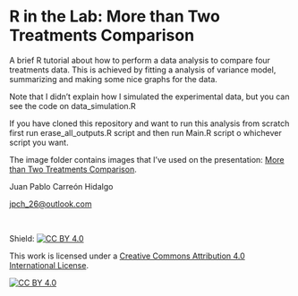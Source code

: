 R in the Lab: More than Two Treatments Comparison
================

A brief R tutorial about how to perform a data analysis to compare
four treatments data. This is achieved by fitting a analysis of variance model, summarizing and making some nice graphs for the data.

Note that I didn’t explain how I simulated the experimental data, but
you can see the code on data\_simulation.R

If you have cloned this repository and want to run this analysis from
scratch first run erase\_all\_outputs.R script and then run Main.R
script o whichever script you want.

The image folder contains images that I’ve used on the presentation: <a href="https://github.com/jpch26/More-than-Two-Treatments-Comparison/blob/main/More%20than%20Two%20Treatments%20Comparison.md" target="_blank">More than Two Treatments Comparison</a>.

Juan Pablo Carreón Hidalgo

<jpch_26@outlook.com>

 

Shield: [![CC BY 4.0][cc-by-shield]][cc-by]

This work is licensed under a
[Creative Commons Attribution 4.0 International License][cc-by].

[![CC BY 4.0][cc-by-image]][cc-by]

[cc-by]: http://creativecommons.org/licenses/by/4.0/
[cc-by-image]: https://i.creativecommons.org/l/by/4.0/88x31.png
[cc-by-shield]: https://img.shields.io/badge/License-CC%20BY%204.0-lightgrey.svg
